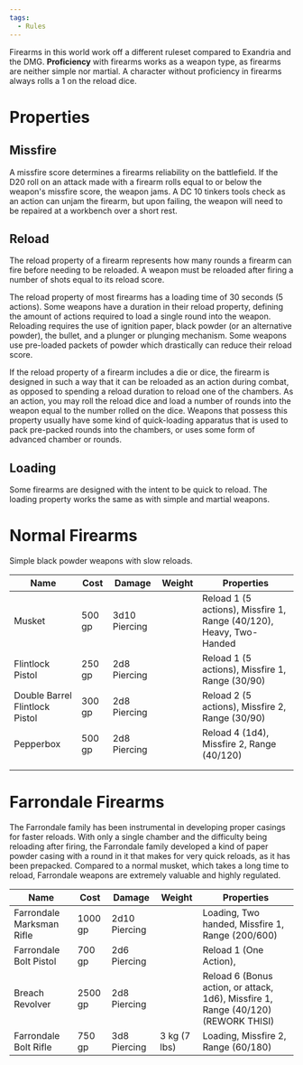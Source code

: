 ```yaml
---
tags:
  - Rules
---
```

Firearms in this world work off a different ruleset compared to Exandria and the DMG. **Proficiency** with firearms works as a weapon type, as firearms are neither simple nor martial. A character without proficiency in firearms always rolls a 1 on the reload dice.
# Properties
## Missfire
A missfire score determines a firearms reliability on the battlefield. If the D20 roll on an attack made with a firearm rolls equal to or below the weapon's missfire score, the weapon jams. A DC 10 tinkers tools check as an action can unjam the firearm, but upon failing, the weapon will need to be repaired at a workbench over a short rest.
## Reload
The reload property of a firearm represents how many rounds a firearm can fire before needing to be reloaded. A weapon must be reloaded after firing a number of shots equal to its reload score.

The reload property of most firearms has a loading time of 30 seconds (5 actions). Some weapons have a duration in their reload property, defining the amount of actions required to load a single round into the weapon. Reloading requires the use of ignition paper, black powder (or an alternative powder), the bullet, and a plunger or plunging mechanism. Some weapons use pre-loaded packets of powder which drastically can reduce their reload score.

If the reload property of a firearm includes a die or dice, the firearm is designed in such a way that it can be reloaded as an action during combat, as opposed to spending a reload duration to reload one of the chambers. As an action, you may roll the reload dice and load a number of rounds into the weapon equal to the number rolled on the dice. Weapons that possess this property usually have some kind of quick-loading apparatus that is used to pack pre-packed rounds into the chambers, or uses some form of advanced chamber or rounds.
## Loading
Some firearms are designed with the intent to be quick to reload. The loading property works the same as with simple and martial weapons.
# Normal Firearms
Simple black powder weapons with slow reloads. 

| Name                           | Cost   | Damage        | Weight | Properties                                                          |
| ------------------------------ | ------ | ------------- | ------ | ------------------------------------------------------------------- |
| Musket                         | 500 gp | 3d10 Piercing |        | Reload 1 (5 actions), Missfire 1, Range (40/120), Heavy, Two-Handed |
| Flintlock Pistol               | 250 gp | 2d8 Piercing  |        | Reload 1 (5 actions), Missfire 1, Range (30/90)                     |
| Double Barrel Flintlock Pistol | 300 gp | 2d8 Piercing  |        | Reload 2 (5 actions), Missfire 2, Range (30/90)                     |
| Pepperbox                      | 500 gp | 2d8 Piercing  |        | Reload 4 (1d4), Missfire 2, Range (40/120)                          |
|                                |        |               |        |                                                                     |
|                                |        |               |        |                                                                     |
# Farrondale Firearms
The Farrondale family has been instrumental in developing proper casings for faster reloads. With only a single chamber and the difficulty being reloading after firing, the Farrondale family developed a kind of paper powder casing with a round in it that makes for very quick reloads, as it has been prepacked. Compared to a normal musket, which takes a long time to reload, Farrondale weapons are extremely valuable and highly regulated.

| Name                      | Cost    | Damage        | Weight       | Properties                                                                         |
| ------------------------- | ------- | ------------- | ------------ | ---------------------------------------------------------------------------------- |
| Farrondale Marksman Rifle | 1000 gp | 2d10 Piercing |              | Loading, Two handed, Missfire 1, Range (200/600)                                   |
| Farrondale Bolt Pistol    | 700 gp  | 2d6 Piercing  |              | Reload 1 (One Action),                                                             |
| Breach Revolver           | 2500 gp | 2d8 Piercing  |              | Reload 6 (Bonus action, or attack, 1d6), Missfire 1, Range (40/120) (REWORK THISI) |
| Farrondale Bolt Rifle     | 750 gp  | 3d8 Piercing  | 3 kg (7 lbs) | Loading, Missfire 2, Range (60/180)                                                |
